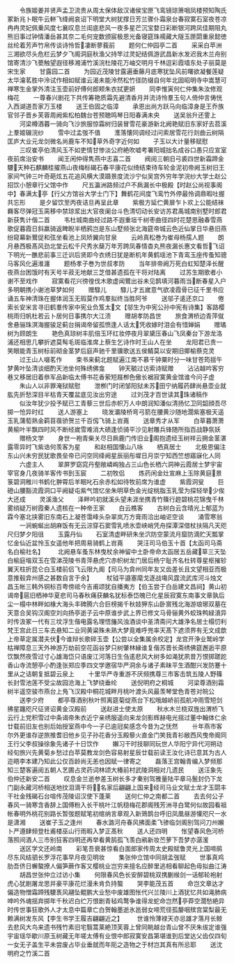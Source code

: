 <!-- { "loadSidebar": true } -->
　　令族姬姜并贤声孟卫流贵从周太保体敌汉诸侯宝匣飞鸾镜琼箫咽凤楼预知陶氏冢新兆卜眠牛云軿飞绛阙哀诏下明堂大树犹撑日芳兰骤仆霜泉台春寂寞石室夜苍凉冉冉灵妃佩乗风度七襄叹息兰闺底悲风一夜多星芒沉宝婺日彩断银河跨凤佳期阻丸熊旧事过钟情潘岳甚其奈二毛何宠数颁宸极恩光备寝筵珠襦藏大隧玉匣閟重泉懿徳丝纶着芳声竹帛传谈诗怜哲凄断蓼莪前
　　题何仁仲园亭二首
　　采采白苹洲三湘欲尽头危栏云梦夕飞阁洞庭秋渔父持竿过灵妃结佩游武昌新水发迟我木兰舟别馆寄清沙飞甍触望遐径移湘浦竹溪浣杜陵花万岫交明月千林逗彩霞墙东处子丽莫是宋生家
　　甘露园二首
　　为园近茂陵甘露遍垂藤月底寒犹坠风前曙欲凝餐莲疑太华瀹茗胜中泠试作相如赋谁云渴未能泠然松竹径防缀自何年北固昭明寺中嵩慧可禅寒生金掌外清注玉壶前好傅何郎颊朱衣拭更妍
　　同李惟寅何仁仲集朱汝修观梅花
　　一尊春兴剧花下共传筹艳质霜先避清香月并流诗怜羣玉句人倚仲言俦恍入西湖道吾家万玉楼
　　送王伯固之临漳
　　承恩出尚方跃马向临漳身是王乔族官邻子晋乡芙蓉周阙紫松柏魏台苍预聴鸣琴日阳春满未央
　　送吴翁升还霅上
　　河梁樽酒暮一骑向飞沙旅服惊霜树归装冒雪花豪游新北阙艳赋旧东家好去苕溪上羣姬辍浣纱
　　雪中过孟弢不值
　　濩落懐同调经过问索居雪花行剡曲云树隔匡庐大业元龙剑微名尚鹿车不知草外奇字近何如
　　子玉以大计量移赋慰
　　三叹崔亭伯清风玉不如吏情甘惨淡公府絶吹嘘考署阳城拙名成谷口愚只应宣室夜前席治安书
　　闻王闲仲得隽燕中志喜二首
　　阀阅三朝旧弓裘四世新霜蹄金騕天种石麒麟桂擢燕山夜梅标碣石春平康花似绮结束待车轮金泥初帝阙玉树旧王家间气钟三叶奇葩炫五花追风横大漠蹑景度流沙宁似吴宫外穷年学浣纱大学士赵公招饮小憩章行父馆中作
　　尺五瀛洲路频过户不扄漏长中极殿【时赵公尚视事阁中】春满太亭【行父方馆谷大学士门下】舞鹤花间度飞鸾竹外停最怜调鼎暇吐握共忘形
　　是夕留饮至丙夜诘旦再呈此章
　　紫极方延伫黄扉乍卜欢上公能结袜羇客尽弹冠玉脔移中禁琼浆出大官夜阑台斗色清切动长安访苏君禹城南别墅时郎君新获隽计偕二首
　　韦杜城南曲经过路不遐重垣千树枣曲径四时花楚思融春雪燕歌促暮霞日斜羸骑返睥睨半栖鸦岂是东山墅频张北海筵帝城云色近仙掌日华悬旧燕纷窥幕新鸎促和弦坐看池上凤矫翼向甘泉
　　云岭真松巻为崔母杨孺人题
　　朗月悬西极髙风劲北堂云松千尺秀氷蘖万年芳跨凤春情杳丸熊夜漏长惠文看哲飞诏下明光一醮悲前事三迁训后贤即今衣绣日犹是断机年黄鹤瑶池下青鸾玉座传蚤知骢马客风化遍淮瀍
　　题杨孝子巻为世叔孝防
　　当年排帝阙万死白虹知楚泽长醒夜燕台困饿时有天号半菽无地献三芝借甚遗孤在干将对陆离
　　过苏生期歌者小谢不至戏作
　　寂寞看花兴徬徨伐木歌虚闻鸎出谷未见鹊填河暮雨当断春星入户多明朝携小谢池草梦如何
　　赠騄儿
　　騄儿才五嵗意气欲凌霞骨已征千里书应诵五车神清珠在握体润玉无瑕莫作鸡羣拟终当胜阿爷
　　送邬子逺还京口
　　倦索长安米言寻旧鹤羣传家中宪业负笈太文【邬生为中宪公孙中宪有诗集】客路樱桃雨归帆杜若云卜居何日事携尔大江渍
　　赠胡孝防昌世
　　旅食渭桥边青萍僦舍悬骊珠溟海握骏足蓟台捐谒帝留孤愤逢人话太凭收嫁时泪会有惜婵娟
　　赠璚树为顾朗生
　　艳色真琼树丰肌倍玉环红妆停夜月翠黛压春山飞凤秦台下游龙洛浦还相思几攀折遮莫髩毛斑临淮席上蔡生乞诗作时王山人在坐
　　龙阳君已贵一笑眼能青玉树标前砌金茎梦后庭声驰千里骥歌送五侯鲭莫以安期旧揶榆蔡克灵
　　过王山人啜茗作
　　束书来蓟北题赋遍江南不慕千钟粟时分一味甘苍筠揺午梦黄叶坠清谈细酌天池坐何殊绣佛龛
　　钟天毓过访索诗赋赠
　　沾沾越吟客穷巷又移居旧着叅军品新临太傅书花香萦短屐栁色傲长裾寂寞黄金馆谁今问子虚
　　朱山人以非罪淹狱赋慰
　　泄栁门时闭邹阳狱未苏田宁纳履药肆尚悬壶业就肱先折愁深目半枯青天覆盆底见汝出穷途
　　过刘茂才百世读其珠诸稿作
　　似汝年犹少投予赋已工青藜三世后赤帜万人中朗润知潘似清扬忆卫同韶顔吾尽掷一怆异时红
　　送人游塞上
　　晓发灞陵桥弯弓箭在腰黄沙随地濶紫塞极天遥玉乳蒲萄熟金羁苜蓿骄贺兰千百仭飞骑上岧嶤
　　送章秀才从军
　　白草暮萧萧黄榆叶半飘四时风不断经嵗雪难消大碛逢侦骑平沙见射雕兵锋随所指百战静氛妖
　　赠杨文学
　　身世一袍青柴关尽日扄鹿门传旧业阁抱遗经玉树祥云拥金茎湛露零异时飞紫诰何羡客为星
　　和赵相国懐山八咏
　　栖真居士
　　北极恩偏注东山兴未穷民犹歌畏垒帝已问空同绛阙星辰丽彤墀日月崇宁知西竺想寤寐化人同
　　六虚主人
　　翠屏罗窈窕丹壑敞嶙峋独占三山色长栖六洞神云霞居士梦宇宙宰官身几夜骑羊客传书到玉宸
　　二初牧侣
　　炼药闲金灶宣麻上玉除黄庭景箓碧洞稚川书鹤化翀霄后羊眠叱石余赤松如待牧前席为谁虚
　　紫霞洞叟
　　巨磴山腰豁流霞洞口平阙疑屯紫气馆忆坐朱明草色金光绽桃脂玉乳莹为探轻举少俟大还成
　　灵溪渔父
　　泽畔吟初就溪头望未涯坐携青竹篠行趂碧桃花锦曳千林雾绡疑万树霞秦人遗核在一种帝王家
　　白云樵客
　　古树白云含晴光上郁蓝为霖今塞北挟雾旧东南石上凝苍霭峰头杂翠岚万方膏雨洽出岫讵空谈
　　涌雪寒翁
　　一涧蜿蜒出胡麻饭有无云淙穿石窦雪乳喷氷壶峡峭凭舟探潭深借杖扶隔凡天咫尺归梦夕阳徂
　　玉露丹仙
　　石室清虚畔研朱坐泬防空蒙流月窟防滴贮天瓢掌忆金仙近盆怜玉女遥他年把周易骑鹤上岧嶤
　　哭汪司马伯玉十首【太函司马斋名白榆社名】
　　北阙悬车蚤东林曳杖余神留中土卧帝命太函居五岳藏草三天坠白榆庭堦双玉在雪涕茂陵书青萍悬虎穴赤帜树龙门居后杨宁耻齐名杜转尊星枢摧轸翼天柱折昆仑白玉楼前侣飞云限九阍【司马为弇州同年友又齿差长且文望相亚而极意推毂弇州感之甚数自言于余】
　　杖钺平邉塞麾戈逐战塲风霆流武库河斗烛文昌玉帐三韩外铜标百粤傍祗今吉甫颂犹自播夷方【伯玉尝于白岳建文昌祠】黄山初谒帝扈旧栖神华夏悲司马春秋痛获麟名犹标泰岱魄已化星辰寂寞东南事文章孰后尘一榻中林畔如椽大海头丰碑腾六合巨榜揭千秋妓狎东山卧賔残北海游琅琊双墓在天意合吴钩汉阁空刘向扬亭逝子云中原谁步武上界已修文马骨骊黄外蛟珠鸭緑濆异时传汲冢一代有三坟浮生偕电露名理悟旛风浊酒谈中圣清斋问大雄浄名居士榻忉利梵王宫此日三车去悬知二业同黄粱殊未熟大梦竟难呼兠率天髙下遮须界有无文成歆上帝草定属潜夫伏今谁辩长歌碎玉壶【公尝以全集属余校定】龙宫开浄业鹫岭学枯禅障息三天外神游万劫前空花函谷梦只树肇林縁谁复偕苏晋长斋绣佛筵邂逅平原饮飘然夜雪过寸心雄海岱只语废江河落日生刍逺悲风大树多如渑犹夙昔万恨掷蹉跎香山寺流憩亭小酌逢张郑应季四文学邀宿华严洞余与诸子素昧平生酒酣兴发防蹇十里从之诘朝复抵碧云泉上
　　十里华严寺重游不厌频携尊三市客击筑五陵人野篠长封雪池莲不受尘故园沧海上飞梦绕垂纶
　　送倪明府之桐城
　　河梁尊酒别霜树半遥空骏市燕台上鳬飞汉殿中桐花城畔月桃叶渡头风最羡琴堂色青苍对皖公
　　送李少府
　　都亭尊酒别秋叶照离筵菊绽燕台下松哦越峤前孤航冲雨雪短剑拂星躔咫尺征贤诏黄金汉殿前
　　送赵进士使太原
　　秋水木兰桡双旌出渭桥飞云行上党积雪过中条谒帝朱衣近宁亲绣服遥向来龙剑影辉赫电光揺过董中翰体仁余廿载前旧友也别后始授室燕中今一子已逾冠矣感念今昔为之怃然
　　卄年燕市客尔外更谁存逆旅推耆旧他乡见子孙花香分玉殿藜火直金门笑我青衫敝西风曳帝阍同王行父李叔操徐象先诸子十日饮作
　　嬾习干时技聊同玩世人华阳宁异代河朔动经旬旅兴先黄菊乡愁过白苹莫教龙剑色容易射星辰廿载前读王汝化诗已意其为古人迩晤李本建乃知此公仅百龄尚无恙也因赋一律寄之
　　磊落王宫翰青编入梦频那知三楚客遍阅五朝人艺圃占灵药词林颂大椿前村武陵洞相对几遗民
　　送汪象先伯仲还新安二首
　　叹息金兰逝参差玉树长多才秦别驾雅量陆平章马鬛封仍下龙门副永藏河桥相送地抆泪滴干将名家后翩翩上国来经司马业文赋士龙才玉閟丰干社金残碣石台喧传茂陵诏汉使下蓬莱
　　送何仁仲之南都二首
　　去去何公子春风一骑寒含香辞上国傅粉入长干桃叶江帆穏梅花郡阁残芳洲寻白鹭何似故园看祖帐春明外桃花别路长暂弢题赋笔初绾纳言章观入新鳷鹊台呼旧凤凰昼游懽咫尺一水是潇湘
　　送崔子玉之逢州
　　春水潞河舟春风拂面柔飞骖临剑阁别驾问刀州嬾卜严遵肆频登杜甫楼巫山行雨暇入梦正髙秋
　　送人还四明
　　怅望春风色河桥落照间酒人三市别狂客四明还再举看黄鹄孤飞羡白鹇新妆苎萝下吾梦亦潺湲
　　送区学文还岭南
　　彩笔吾衰甚惊看白面郎家传周太史殿赋鲁灵光上国啼鹃尽东风结驷长罗浮花事早月夜见明妆
　　集张仲立馆中同胡孟弢赋
　　世事真鸡肋吾侪日蠏螯撩人偏笋蕨作客又樱桃业岂穷来擅名应醉里逃相看聊起色毋拟曲江涛
　　胡昌世张仲立过访小集
　　何限春风色长安醉碧桃双携蒯缑剑一话郁轮袍射虎心犹剧屠龙思并豪平康花烂漫未肯负持螯
　　哭李能茂五首
　　命岂文章达才偏造物憎霜蹄残騕褭风翮坠鲲鹏大业愁中废雄图怅代兴兰陵川上酒犹忆共如渑肺病呻吟外魂揺弃掷年千秋迟白纻万恨剧青毡鸡鹜争谁得龙蛇命岂然亭莽空濶愁絶异时传世事狂歌外人才太息中篇章亡白贺翰墨逝氷邕弱女啼荒径孤嫠咽殡宫棠梨最无赖满树发东风【李生书学王履吉翩翩近之】
　　世谁怜薄禄天亦忌雄才落月长鲸去悲风大鸟来遗书残竹素旧宅翳蒿莱絶顶芙蓉上曾同眺越台青山曾不厌朱绂定谁强宇宙瑶华歇川原玉树藏无年嗟太傅有业恨中郎寂寞安昌第堪谁到后堂达父齿仅四旬一女无子盖生平未尝废占毕业垂就而年阨之造物之于材岂其真有所忌耶
　　送沈明府之竹溪二首
